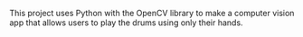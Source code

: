 This project uses Python with the OpenCV library to make a computer vision app that allows users to play the drums using only their hands.

